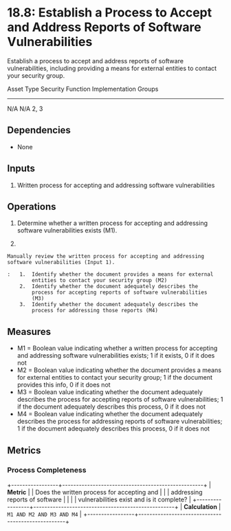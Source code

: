 # 18.8: Establish a Process to Accept and Address Reports of Software Vulnerabilities

Establish a process to accept and address reports of software
vulnerabilities, including providing a means for external entities to
contact your security group.

  Asset Type   Security Function   Implementation Groups
  ------------ ------------------- -----------------------
  N/A          N/A                 2, 3

## Dependencies

-   None

## Inputs

1.  Written process for accepting and addressing software
    vulnerabilities

## Operations

1.  Determine whether a written process for accepting and addressing
    software vulnerabilities exists (M1).

2.  

    Manually review the written process for accepting and addressing software vulnerabilities (Input 1).

    :   1.  Identify whether the document provides a means for external
            entities to contact your security group (M2)
        2.  Identify whether the document adequately describes the
            process for accepting reports of software vulnerabilities
            (M3)
        3.  Identify whether the document adequately describes the
            process for addressing those reports (M4)

## Measures

-   M1 = Boolean value indicating whether a written process for
    accepting and addressing software vulnerabilities exists; 1 if it
    exists, 0 if it does not
-   M2 = Boolean value indicating whether the document provides a means
    for external entities to contact your security group; 1 if the
    document provides this info, 0 if it does not
-   M3 = Boolean value indicating whether the document adequately
    describes the process for accepting reports of software
    vulnerabilities; 1 if the document adequately describes this
    process, 0 if it does not
-   M4 = Boolean value indicating whether the document adequately
    describes the process for addressing reports of software
    vulnerabilities; 1 if the document adequately describes this
    process, 0 if it does not

## Metrics

### Process Completeness

+-----------------+---------------------------------------------------+
| **Metric**      | | Does the written process for accepting and      |
|                 |   addressing reports of software                  |
|                 | | vulnerabilities exist and is it complete?       |
+-----------------+---------------------------------------------------+
| **Calculation** | `M1 AND M2 AND M3 AND M4`                         |
+-----------------+---------------------------------------------------+
